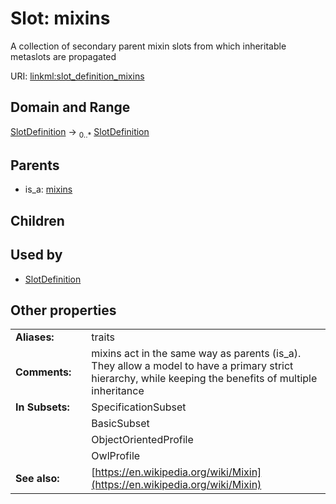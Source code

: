 
# Slot: mixins

A collection of secondary parent mixin slots from which inheritable metaslots are propagated

URI: [linkml:slot_definition_mixins](https://w3id.org/linkml/slot_definition_mixins)


## Domain and Range

[SlotDefinition](SlotDefinition.md) &#8594;  <sub>0..\*</sub> [SlotDefinition](SlotDefinition.md)

## Parents

 *  is_a: [mixins](mixins.md)

## Children


## Used by

 * [SlotDefinition](SlotDefinition.md)

## Other properties

|  |  |  |
| --- | --- | --- |
| **Aliases:** | | traits |
| **Comments:** | | mixins act in the same way as parents (is_a). They allow a model to have a primary strict hierarchy, while keeping the benefits of multiple inheritance |
| **In Subsets:** | | SpecificationSubset |
|  | | BasicSubset |
|  | | ObjectOrientedProfile |
|  | | OwlProfile |
| **See also:** | | [https://en.wikipedia.org/wiki/Mixin](https://en.wikipedia.org/wiki/Mixin) |